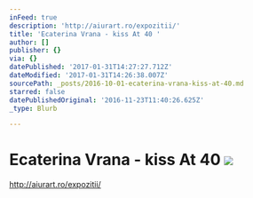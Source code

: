 ```yaml
---
inFeed: true
description: 'http://aiurart.ro/expozitii/'
title: 'Ecaterina Vrana - kiss At 40 '
author: []
publisher: {}
via: {}
datePublished: '2017-01-31T14:27:27.712Z'
dateModified: '2017-01-31T14:26:38.007Z'
sourcePath: _posts/2016-10-01-ecaterina-vrana-kiss-at-40.md
starred: false
datePublishedOriginal: '2016-11-23T11:40:26.625Z'
_type: Blurb

---
```

# Ecaterina Vrana - kiss At 40 ![](https://the-grid-user-content.s3-us-west-2.amazonaws.com/ef4caa43-8098-4b51-b092-4936dba4cece.jpg)

http://aiurart.ro/expozitii/
